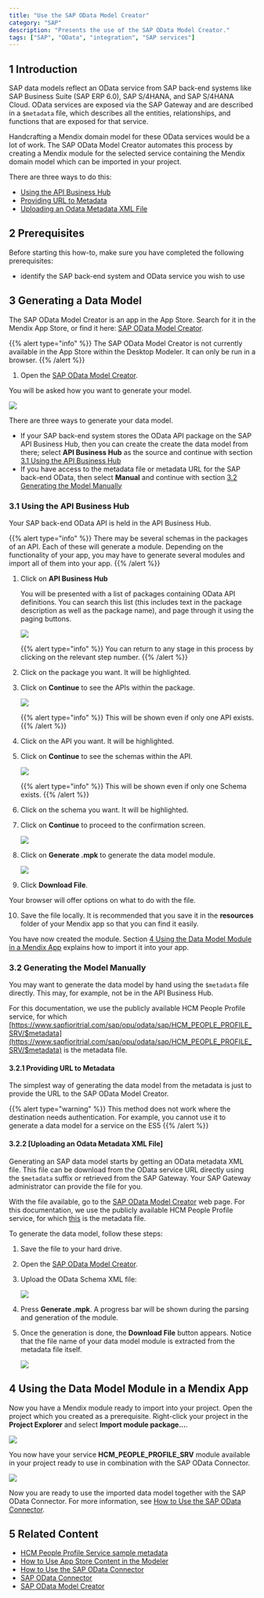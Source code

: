 ```yaml
---
title: "Use the SAP OData Model Creator"
category: "SAP"
description: "Presents the use of the SAP OData Model Creator."
tags: ["SAP", "OData", "integration", "SAP services"]
---
```


## 1 Introduction

SAP data models reflect an OData service from SAP back-end systems like SAP Business Suite (SAP ERP 6.0), SAP S/4HANA, and SAP S/4HANA Cloud. OData services are exposed via the SAP Gateway and are described in a `$metadata` file, which describes all the entities, relationships, and functions that are exposed for that service.

Handcrafting a Mendix domain model for these OData services would be a lot of work. The SAP OData Model Creator automates this process by creating a Mendix module for the selected service containing the Mendix domain model which can be imported in your project.

There are three ways to do this:

* [Using the API Business Hub](#APIBusHub)
* [Providing URL to Metadata](#URL)
* [Uploading an Odata Metadata XML File](#Uploading)

## 2 Prerequisites

Before starting this how-to, make sure you have completed the following prerequisites:

* identify the SAP back-end system and OData service you wish to use

## 3 Generating a Data Model

The SAP OData Model Creator is an app in the App Store. Search for it in the Mendix App Store, or find it here: [SAP OData Model Creator](https://sapodatamodelcreator.mendixcloud.com/). 

{{% alert type="info" %}}
The SAP OData Model Creator is not currently available in the App Store within the Desktop Modeler. It can only be run in a browser.
{{% /alert %}}

1. Open the [SAP OData Model Creator](https://sapodatamodelcreator.mendixcloud.com/).

You will be asked how you want to generate your model.

![](attachments/use-sap-odata-model-creator/model-creator-wizard-1.png)

There are three ways to generate your data model.

* If your SAP back-end system stores the OData API package on the SAP API Business Hub, then you can create the create the data model from there; select **API Business Hub** as the source and continue with section [3.1 Using the API Business Hub](#APIBusHub)
* If you have access to the metadata file or metadata URL for the SAP back-end OData, then select **Manual** and continue with section [3.2 Generating the Model Manually](#Manually)

### 3.1 Using the API Business Hub<a name="APIBusHub"></a>

Your SAP back-end OData API is held in the API Business Hub.

{{% alert type="info" %}}
There may be several schemas in the packages of an API. Each of these will generate a module. Depending on the functionality of your app, you may have to generate several modules and import all of them into your app.
{{% /alert %}}

1. Click on **API Business Hub**

    You will be presented with a list of packages containing OData API definitions. You can search this list (this includes text in the package description as well as the package name), and page through it using the paging buttons.

    ![](attachments/use-sap-odata-model-creator/model-creator-wizard-2-api.png)

    {{% alert type="info" %}}
    You can return to any stage in this process by clicking on the relevant step number.
    {{% /alert %}}

2. Click on the package you want. It will be highlighted.

3. Click on **Continue** to see the APIs within the package.

    ![](attachments/use-sap-odata-model-creator/model-creator-wizard-3-api.png)

    {{% alert type="info" %}}
    This will be shown even if only one API exists.
    {{% /alert %}}

4. Click on the API you want. It will be highlighted.

5. Click on **Continue** to see the schemas within the API.

    ![](attachments/use-sap-odata-model-creator/model-creator-wizard-4-api.png)

    {{% alert type="info" %}}
    This will be shown even if only one Schema exists.
    {{% /alert %}}

6. Click on the schema you want. It will be highlighted.

7. Click on **Continue** to proceed to the confirmation screen.

    ![](attachments/use-sap-odata-model-creator/model-creator-wizard-5-api.png)

8. Click on **Generate .mpk** to generate the data model module.

    ![](attachments/use-sap-odata-model-creator/model-creator-generated-api.png)

9. Click **Download File**.

Your browser will offer options on what to do with the file.

10. Save the file locally. It is recommended that you save it in the **resources** folder of your Mendix app so that you can find it easily.

You have now created the module. Section [4 Using the Data Model Module in a Mendix App](#Using) explains how to import it into your app.

### 3.2 Generating the Model Manually<a name="Manually"></a>

You may want to generate the data model by hand using the `$metadata` file directly. This may, for example, not be in the API Business Hub.

For this documentation, we use the publicly available HCM People Profile service, for which [https://www.sapfioritrial.com/sap/opu/odata/sap/HCM_PEOPLE_PROFILE_SRV/$metadata](https://www.sapfioritrial.com/sap/opu/odata/sap/HCM_PEOPLE_PROFILE_SRV/$metadata) is the metadata file.

#### 3.2.1 Providing URL to Metadata<a name="URL"></a>

The simplest way of generating the data model from the metadata is just to provide the URL to the SAP OData Model Creator.

{{% alert type="warning" %}}
This method does not work where the destination needs authentication. For example, you cannot use it to generate a data model for a service on the ES5 
{{% /alert %}}

#### 3.2.2 [Uploading an Odata Metadata XML File]<a name="Uploading"></a>

Generating an SAP data model starts by getting an OData metadata XML file. This file can be download from the OData service URL directly using the `$metadata` suffix or retrieved from the SAP Gateway. Your SAP Gateway administrator can provide the file for you.

With the file available, go to the [SAP OData Model Creator](https://sapodatamodelcreator.mendixcloud.com/) web page. For this documentation, we use the publicly available HCM People Profile service, for which [this](https://www.sapfioritrial.com/sap/opu/odata/sap/HCM_PEOPLE_PROFILE_SRV/$metadata) is the metadata file.

To generate the data model, follow these steps:

1. Save the file to your hard drive.
2. Open the [SAP OData Model Creator](https://sapodatamodelcreator.mendixcloud.com/).
3.  Upload the OData Schema XML file:

    ![](attachments/use-sap-odata-model-creator/upload_metadata.png)

4. Press **Generate .mpk**. A progress bar will be shown during the parsing and generation of the module.
5.  Once the generation is done, the **Download File** button appears. Notice that the file name of your data model module is extracted from the metadata file itself.

    ![](attachments/use-sap-odata-model-creator/download_metadata.png)

## 4 Using the Data Model Module in a Mendix App<a name="Using"></a>

Now you have a Mendix module ready to import into your project. Open the project which you created as a prerequisite. Right-click your project in the **Project Explorer** and select **Import module package...**.

![](attachments/use-sap-odata-model-creator/import_module_package.png)

You now have your service **HCM\_PEOPLE\_PROFILE\_SRV** module available in your project ready to use in combination with the SAP OData Connector.

![](attachments/use-sap-odata-model-creator/project_explorer.png)

Now you are ready to use the imported data model together with the SAP OData Connector. For more information, see [How to Use the SAP OData Connector](/howto/sap/use-sap-odata-connector).

<!-- 

* Create the app in the Mendix Desktop Modeler 7.5.1 or higher

* Get the SAP OData Connector (see below)

### 2.1 Getting the SAP OData Connector

To be able to use the OData Connector, create your project and then navigate to the Mendix App Store to download the [SAP OData Connector](https://appstore.home.mendix.com/link/app/74525/Mendix/SAP-OData-Connector). You will then find this module in your app project's App Store modules.

For details on using Mendix App Store connectors, see [How to Use App Store Content in the Modeler](/community/app-store/use-app-store-content-in-the-modeler).
-->

## 5 Related Content

* [HCM People Profile Service sample metadata](https://www.sapfioritrial.com/sap/opu/odata/sap/HCM_PEOPLE_PROFILE_SRV/$metadata)
* [How to Use App Store Content in the Modeler](/community/app-store/use-app-store-content-in-the-modeler)
* [How to Use the SAP OData Connector](/howto/sap/use-sap-odata-connector)
* [SAP OData Connector](https://appstore.home.mendix.com/link/app/74525/Mendix/SAP-OData-Connector)
* [SAP OData Model Creator](https://sapodatamodelcreator.mendixcloud.com/)
